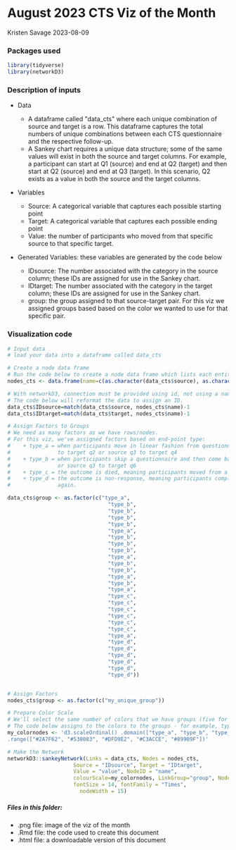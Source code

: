 # August 2023 CTS Viz of the Month
Kristen Savage
2023-08-09

### Packages used

```r
library(tidyverse)
library(networkD3)
```

### Description of inputs

* Data
    + A dataframe called "data_cts" where each unique combination of source and target is a row. This dataframe captures the total numbers of unique combinations between each CTS questionnaire and the respective follow-up. 
    + A Sankey chart requires a unique data structure; some of the same values will exist in both the source and target columns. For example, a participant can start at Q1 (source) and end at Q2 (target) and then start at Q2 (source) and end at Q3 (target). In this scenario, Q2 exists as a value in both the source and the target columns. 

* Variables
    + Source: A categorical variable that captures each possible starting point
    + Target: A categorical variable that captures each possible ending point
    + Value: the number of participants who moved from that specific source to that specific target.
    
* Generated Variables: these variables are generated by the code below
    + IDsource: The number associated with the category in the source column; these IDs are assigned for use in the Sankey chart.
    + IDtarget: The number associated with the category in the target column; these IDs are assigned for use in the Sankey chart.
    + group: the group assigned to that source-target pair. For this viz we assigned groups based based on the color we wanted to use for that specific pair. 

### Visualization code 

```r
# Input data
# load your data into a dataframe called data_cts

# Create a node data frame
# Run the code below to create a node data frame which lists each entity involved in the flow
nodes_cts <- data.frame(name=c(as.character(data_cts$source), as.character(data_cts$target)) %>% unique())

# With networkD3, connection must be provided using id, not using a name like in our existing dataframe.
# The code below will reformat the data to assign an ID.
data_cts$IDsource=match(data_cts$source, nodes_cts$name)-1 
data_cts$IDtarget=match(data_cts$target, nodes_cts$name)-1

# Assign Factors to Groups
# We need as many factors as we have rows/nodes.
# For this viz, we've assigned factors based on end-point type: 
#    + type_a = when participants move in linear fashion from questionnaire to questionnaire, i.e. source q1 
#               to target q2 or source q3 to target q4
#    + type_b = when participants skip a questionnaire and then come back, i.e. source q1 to target q4
#               or source q3 to target q6
#    + type_c = the outcome is died, meaning participants moved from a questionnaire to status of deceased
#    + type_d = the outcome is non-response, meaning participants completed a questionnaire and did not respond
#               again.

data_cts$group <- as.factor(c("type_a",
                                "type_b",
                                "type_b",
                                "type_b",
                                "type_b",
                                "type_a",
                                "type_b",
                                "type_b",
                                "type_b",
                                "type_a",
                                "type_b",
                                "type_b",
                                "type_a",
                                "type_b",
                                "type_a",
                                "type_c",
                                "type_c",
                                "type_c",
                                "type_c",
                                "type_c",
                                "type_c",
                                "type_a",
                                "type_d",
                                "type_d",
                                "type_d",
                                "type_d",
                                "type_d",
                                "type_d"))


# Assign Factors
nodes_cts$group <- as.factor(c("my_unique_group"))

# Prepare Color Scale
# We'll select the same number of colors that we have groups (five for this viz).
# The code below assigns to the colors to the groups - for example, type_a group will show up as color #2A7F62.
my_colornodes <- 'd3.scaleOrdinal() .domain(["type_a", "type_b", "type_c", "type_d", "my_unique_group"])
.range(["#2A7F62", "#538083", "#DFD9E2", "#C3ACCE", "#89909F"])'

# Make the Network
networkD3::sankeyNetwork(Links = data_cts, Nodes = nodes_cts,
                     Source = "IDsource", Target = "IDtarget",
                     Value = "value", NodeID = "name",
                     colourScale=my_colornodes, LinkGroup="group", NodeGroup="group",
                     fontSize = 14, fontFamily = "Times", 
                       nodeWidth = 15) 
```

##### Files in this folder:

- .png file: image of the viz of the month
- .Rmd file: the code used to create this document
- .html file: a downloadable version of this document
